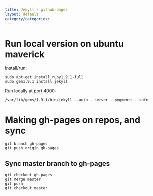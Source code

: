 ```yaml
---
title: Jekyll / github-pages
layout: default
category/categories: 
---
```


# Run local version on ubuntu maverick

Install/run:

    sudo apt-get install ruby1.9.1-full
    sudo gem1.9.1 install jekyll

Run locally at port 4000:

    /var/lib/gems/1.9.1/bin/jekyll --auto --server --pygments --safe

# Making gh-pages on repos, and sync

    git branch gh-pages
    git push origin gh-pages
    
## Sync master branch to gh-pages

    git checkout gh-pages
    git merge master
    git push
    git checkout master

